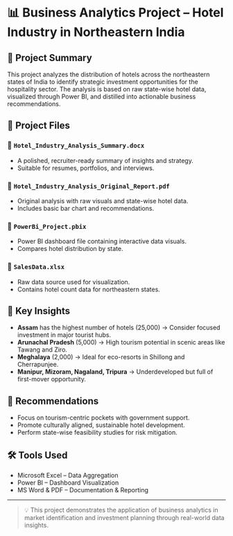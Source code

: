 
# 📊 Business Analytics Project – Hotel Industry in Northeastern India

## 📝 Project Summary

This project analyzes the distribution of hotels across the northeastern states of India to identify strategic investment opportunities for the hospitality sector. The analysis is based on raw state-wise hotel data, visualized through Power BI, and distilled into actionable business recommendations.

## 📂 Project Files

### 🔹 `Hotel_Industry_Analysis_Summary.docx`
- A polished, recruiter-ready summary of insights and strategy.
- Suitable for resumes, portfolios, and interviews.

### 🔹 `Hotel_Industry_Analysis_Original_Report.pdf`
- Original analysis with raw visuals and state-wise hotel data.
- Includes basic bar chart and recommendations.

### 🔹 `PowerBi_Project.pbix`
- Power BI dashboard file containing interactive data visuals.
- Compares hotel distribution by state.

### 🔹 `SalesData.xlsx`
- Raw data source used for visualization.
- Contains hotel count data for northeastern states.

## 📌 Key Insights

- **Assam** has the highest number of hotels (25,000) → Consider focused investment in major tourist hubs.
- **Arunachal Pradesh** (5,000) → High tourism potential in scenic areas like Tawang and Ziro.
- **Meghalaya** (2,000) → Ideal for eco-resorts in Shillong and Cherrapunjee.
- **Manipur, Mizoram, Nagaland, Tripura** → Underdeveloped but full of first-mover opportunity.

## 🧠 Recommendations

- Focus on tourism-centric pockets with government support.
- Promote culturally aligned, sustainable hotel development.
- Perform state-wise feasibility studies for risk mitigation.

## 🛠 Tools Used

- Microsoft Excel – Data Aggregation
- Power BI – Dashboard Visualization
- MS Word & PDF – Documentation & Reporting

---

> 💡 This project demonstrates the application of business analytics in market identification and investment planning through real-world data insights.
